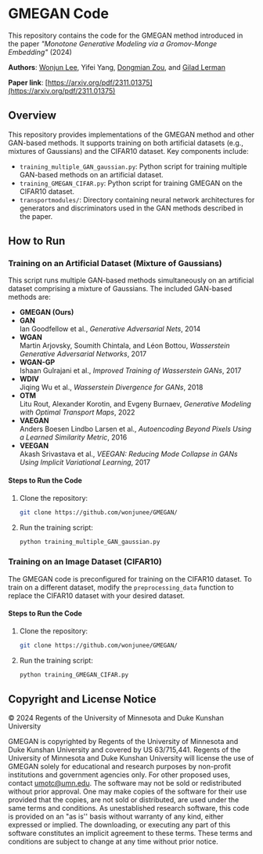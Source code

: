 # GMEGAN Code

This repository contains the code for the GMEGAN method introduced in the paper *"Monotone Generative Modeling via a Gromov-Monge Embedding"* (2024)

**Authors**: [Wonjun Lee](https://wonjunee.github.io/), Yifei Yang, [Dongmian Zou](https://scholars.duke.edu/person/Dongmian.Zou), and [Gilad Lerman](https://www-users.cse.umn.edu/~lerman/)

**Paper link**: [https://arxiv.org/pdf/2311.01375](https://arxiv.org/pdf/2311.01375)

## Overview

This repository provides implementations of the GMEGAN method and other GAN-based methods. It supports training on both artificial datasets (e.g., mixtures of Gaussians) and the CIFAR10 dataset. Key components include:

- `training_multiple_GAN_gaussian.py`: Python script for training multiple GAN-based methods on an artificial dataset.
- `training_GMEGAN_CIFAR.py`: Python script for training GMEGAN on the CIFAR10 dataset.
- `transportmodules/`: Directory containing neural network architectures for generators and discriminators used in the GAN methods described in the paper.

## How to Run

### Training on an Artificial Dataset (Mixture of Gaussians)

This script runs multiple GAN-based methods simultaneously on an artificial dataset comprising a mixture of Gaussians. The included GAN-based methods are:

- **GMEGAN (Ours)**  
- **GAN**  
  Ian Goodfellow et al., *Generative Adversarial Nets*, 2014  
- **WGAN**  
  Martin Arjovsky, Soumith Chintala, and Léon Bottou, *Wasserstein Generative Adversarial Networks*, 2017  
- **WGAN-GP**  
  Ishaan Gulrajani et al., *Improved Training of Wasserstein GANs*, 2017  
- **WDIV**  
  Jiqing Wu et al., *Wasserstein Divergence for GANs*, 2018  
- **OTM**  
  Litu Rout, Alexander Korotin, and Evgeny Burnaev, *Generative Modeling with Optimal Transport Maps*, 2022  
- **VAEGAN**  
  Anders Boesen Lindbo Larsen et al., *Autoencoding Beyond Pixels Using a Learned Similarity Metric*, 2016  
- **VEEGAN**  
  Akash Srivastava et al., *VEEGAN: Reducing Mode Collapse in GANs Using Implicit Variational Learning*, 2017

#### Steps to Run the Code

1. Clone the repository:
   ```bash
   git clone https://github.com/wonjunee/GMEGAN/
   ```

2. Run the training script:
   ```bash
   python training_multiple_GAN_gaussian.py
   ```

### Training on an Image Dataset (CIFAR10)

The GMEGAN code is preconfigured for training on the CIFAR10 dataset. To train on a different dataset, modify the `preprocessing_data` function to replace the CIFAR10 dataset with your desired dataset.

#### Steps to Run the Code

1. Clone the repository:
   ```bash
   git clone https://github.com/wonjunee/GMEGAN/
   ```

2. Run the training script:
   ```bash
   python training_GMEGAN_CIFAR.py
   ```


## Copyright and License Notice
© 2024 Regents of the University of Minnesota and Duke Kunshan University

GMEGAN is copyrighted by Regents of the University of Minnesota and Duke Kunshan University and covered by US 63/715,441. Regents of the University of Minnesota and Duke Kunshan University will license the use of GMEGAN solely for educational and research purposes by non-profit institutions and government agencies only. For other proposed uses, contact umotc@umn.edu. The software may not be sold or redistributed without prior approval. One may make copies of the software for their use provided that the copies, are not sold or distributed, are used under the same terms and conditions. As unestablished research software, this code is provided on an "as is'' basis without warranty of any kind, either expressed or implied. The downloading, or executing any part of this software constitutes an implicit agreement to these terms. These terms and conditions are subject to change at any time without prior notice.
